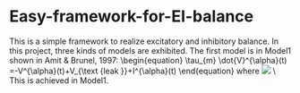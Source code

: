 # Easy-framework-for-EI-balance
This is a simple framework to realize excitatory and inhibitory balance. In this project, three kinds of models are exhibited.
The first model is in Model1 shown in Amit & Brunel, 1997:
\begin{equation}
\tau_{m} \dot{V}^{\alpha}(t) =-V^{\alpha}(t)+V_{\text {leak }}+I^{\alpha}(t)
\end{equation}
where
<img src="http://chart.googleapis.com/chart?cht=tx&chl=\Large  \begin{equation} \tau_{\alpha} \dot{I}_{i}^{\alpha}(t)=-I_{i}^{\alpha}(t) + \tau_{m} \sum_{\beta} \sum_{j}^{C} J_{i j}^{\alpha \beta} \sum_{k} \delta\left(t_{i j}^{k}-t\right) \end{equation}" style="border:none;">
\\
This is achieved in Model1.

